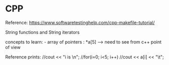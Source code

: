 # CPP

Reference: https://www.softwaretestinghelp.com/cpp-makefile-tutorial/

String functions and String iterators

concepts to learn:
	- array of pointers : *a[5] --> need to see from c++ point of view

Reference prints:
//cout << "i is \n";
//for(i=0; i<5; i++)
//cout << a[i] << "\t";

